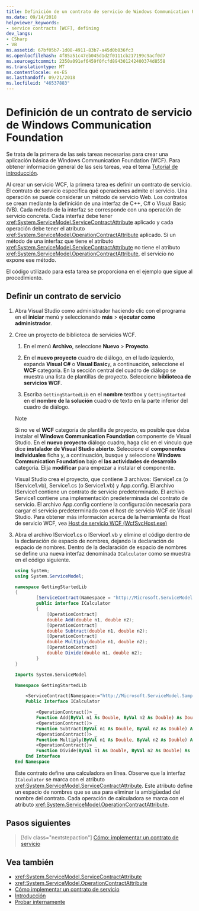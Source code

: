 ```yaml
---
title: Definición de un contrato de servicio de Windows Communication Foundation
ms.date: 09/14/2018
helpviewer_keywords:
- service contracts [WCF], defining
dev_langs:
- CSharp
- VB
ms.assetid: 67bf05b7-1d08-4911-83b7-a45d0b036fc3
ms.openlocfilehash: 4f85a51c47eb045d1d2f0111cb217199c9acf0d7
ms.sourcegitcommit: 2350a091ef6459f0fcfd894301242400374d8558
ms.translationtype: MT
ms.contentlocale: es-ES
ms.lasthandoff: 09/21/2018
ms.locfileid: "46537883"
---
```

# <a name="how-to-define-a-windows-communication-foundation-service-contract"></a>Definición de un contrato de servicio de Windows Communication Foundation

Se trata de la primera de las seis tareas necesarias para crear una aplicación básica de Windows Communication Foundation (WCF). Para obtener información general de las seis tareas, vea el tema [Tutorial de introducción](../../../docs/framework/wcf/getting-started-tutorial.md).

 Al crear un servicio WCF, la primera tarea es definir un contrato de servicio. El contrato de servicio especifica qué operaciones admite el servicio. Una operación se puede considerar un método de servicio Web. Los contratos se crean mediante la definición de una interfaz de C++, C# o Visual Basic (VB). Cada método de la interfaz se corresponde con una operación de servicio concreta. Cada interfaz debe tener <xref:System.ServiceModel.ServiceContractAttribute> aplicado y cada operación debe tener el atributo <xref:System.ServiceModel.OperationContractAttribute> aplicado. Si un método de una interfaz que tiene el atributo <xref:System.ServiceModel.ServiceContractAttribute> no tiene el atributo <xref:System.ServiceModel.OperationContractAttribute>, el servicio no expone ese método.

 El código utilizado para esta tarea se proporciona en el ejemplo que sigue al procedimiento.

## <a name="define-a-service-contract"></a>Definir un contrato de servicio

1. Abra Visual Studio como administrador haciendo clic con el programa en el **iniciar** menú y seleccionando **más** > **ejecutar como administrador**.

2. Cree un proyecto de biblioteca de servicios WCF.

   1. En el menú **Archivo**, seleccione **Nuevo** > **Proyecto**.

   2. En el **nuevo proyecto** cuadro de diálogo, en el lado izquierdo, expanda **Visual C#** o **Visual Basic**y, a continuación, seleccione el **WCF** categoría. En la sección central del cuadro de diálogo se muestra una lista de plantillas de proyecto. Seleccione **biblioteca de servicios WCF**.

   3. Escriba `GettingStartedLib` en el **nombre** textbox y `GettingStarted` en el **nombre de la solución** cuadro de texto en la parte inferior del cuadro de diálogo.

   > [!NOTE]
   > Si no ve el **WCF** categoría de plantilla de proyecto, es posible que deba instalar el **Windows Communication Foundation** componente de Visual Studio. En el **nuevo proyecto** diálogo cuadro, haga clic en el vínculo que dice **instalador de Visual Studio abierto**. Seleccione el **componentes individuales** ficha y, a continuación, busque y seleccione **Windows Communication Foundation** bajo el **las actividades de desarrollo** categoría. Elija **modificar** para empezar a instalar el componente.

   Visual Studio crea el proyecto, que contiene 3 archivos: IService1.cs (o IService1.vb), Service1.cs (o Service1.vb) y App.config. El archivo IService1 contiene un contrato de servicio predeterminado. El archivo Service1 contiene una implementación predeterminada del contrato de servicio. El archivo App.config contiene la configuración necesaria para cargar el servicio predeterminado con el host de servicio WCF de Visual Studio. Para obtener más información acerca de la herramienta de Host de servicio WCF, vea [Host de servicio WCF (WcfSvcHost.exe)](../../../docs/framework/wcf/wcf-service-host-wcfsvchost-exe.md)

3. Abra el archivo IService1.cs o IService1.vb y elimine el código dentro de la declaración de espacio de nombres, dejando la declaración de espacio de nombres. Dentro de la declaración de espacio de nombres se define una nueva interfaz denominada `ICalculator` como se muestra en el código siguiente.

    ```csharp
    using System;
    using System.ServiceModel;

    namespace GettingStartedLib
    {
            [ServiceContract(Namespace = "http://Microsoft.ServiceModel.Samples")]
            public interface ICalculator
            {
                [OperationContract]
                double Add(double n1, double n2);
                [OperationContract]
                double Subtract(double n1, double n2);
                [OperationContract]
                double Multiply(double n1, double n2);
                [OperationContract]
                double Divide(double n1, double n2);
            }
    }
    ```

    ```vb
    Imports System.ServiceModel

    Namespace GettingStartedLib

        <ServiceContract(Namespace:="http://Microsoft.ServiceModel.Samples")> _
        Public Interface ICalculator

            <OperationContract()> _
            Function Add(ByVal n1 As Double, ByVal n2 As Double) As Double
            <OperationContract()> _
            Function Subtract(ByVal n1 As Double, ByVal n2 As Double) As Double
            <OperationContract()> _
            Function Multiply(ByVal n1 As Double, ByVal n2 As Double) As Double
            <OperationContract()> _
            Function Divide(ByVal n1 As Double, ByVal n2 As Double) As Double
        End Interface
    End Namespace
    ```

     Este contrato define una calculadora en línea. Observe que la interfaz `ICalculator` se marca con el atributo <xref:System.ServiceModel.ServiceContractAttribute>. Este atributo define un espacio de nombres que se usa para eliminar la ambigüedad del nombre del contrato. Cada operación de calculadora se marca con el atributo <xref:System.ServiceModel.OperationContractAttribute>.

## <a name="next-steps"></a>Pasos siguientes

> [!div class="nextstepaction"]
> [Cómo: implementar un contrato de servicio](../../../docs/framework/wcf/how-to-implement-a-wcf-contract.md)

## <a name="see-also"></a>Vea también

- <xref:System.ServiceModel.ServiceContractAttribute>
- <xref:System.ServiceModel.OperationContractAttribute>
- [Cómo implementar un contrato de servicio](../../../docs/framework/wcf/how-to-implement-a-wcf-contract.md)
- [Introducción](../../../docs/framework/wcf/samples/getting-started-sample.md)
- [Probar internamente](../../../docs/framework/wcf/samples/self-host.md)